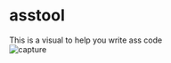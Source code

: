 # asstool
This is a visual to help you write ass code<br>
![capture](https://cloud.githubusercontent.com/assets/18024882/25304771/78b0e266-27a0-11e7-9308-bc38b6df1f34.PNG)
